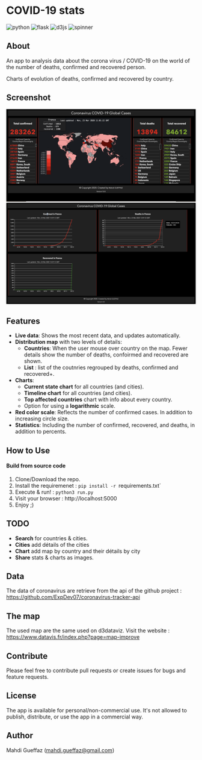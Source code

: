 # COVID-19 stats

![python](https://img.shields.io/badge/v3.7-Python-green)
![flask](https://img.shields.io/badge/v1.1-flask-green)
![d3js](https://img.shields.io/badge/v5-d3js-yellow)
![spinner](https://img.shields.io/badge/v2-spinner-yellow)

## About

An app to analysis data about the corona virus / COVID-19 on the world of the number of deaths, confirmed and recovered person. 

Charts of evolution of deaths, confirmed and recovered by country.

## Screenshot


<img src="images/map.png">
<img src="images/charts.png" >


## Features
* __Live data__: Shows the most recent data, and updates automatically.
* __Distribution map__ with two levels of details:
  * __Countries__: When the user mouse over country on the map. Fewer details show the number of deaths, confoirmed and recovered are shown.
  * __List__ : list of the coutnries regrouped by deaths, confirmed and recovered+.
* __Charts__:
   * __Current state chart__ for all countries (and cities).
   * __Timeline chart__ for all countries (and cities).
   * __Top affected countries__ chart with info about every country.
  * Option for using a __logarithmic__ scale.
* __Red color scale__: Reflects the number of confirmed cases. In addition to increasing circle size.
* __Statistics__: Including the number of confirmed, recovered, and deaths, in addition to percents.

## How to Use
#### Build from source code
1. Clone/Download the repo.
2. Install the requiremenet : `pip install -r `requirements.txt`
2. Execute & run! : `python3 run.py`
3. Visit your browser : http://localhost:5000
4. Enjoy ;)

## TODO

* __Search__ for countries & cities.
* __Cities__ add détails of the cities
* __Chart__ add map by country and their détails by city
* __Share__ stats & charts as images.

 ## Data

 The data of coronavirus are retrieve from the api of the github project : https://github.com/ExpDev07/coronavirus-tracker-api

 ## The map
 The used map are the same used on d3dataviz. Visit the website : https://www.datavis.fr/index.php?page=map-improve


## Contribute
Please feel free to contribute pull requests or create issues for bugs and feature requests.

## License
The app is available for personal/non-commercial use. It's not allowed to publish, distribute, or use the app in a commercial way.

## Author
Mahdi Gueffaz (mahdi.gueffaz@gmail.com)